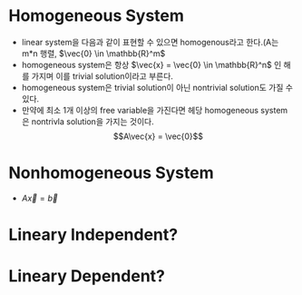 # Homogeneous System
* linear system을 다음과 같이 표현할 수 있으면 homogenous라고 한다.(A는 m*n 행렬, $\vec{0} \in \mathbb{R}^m$
* homogeneous system은 항상 $\vec{x} = \vec{0} \in \mathbb{R}^n$ 인 해를 가지며 이를 trivial solution이라고 부른다.
* homogeneous system은 trivial solution이 아닌 nontrivial solution도 가질 수 있다.
* 만약에 최소 1개 이상의 free variable을 가진다면 헤당 homogeneous system은 nontrivla solution을 가지는 것이다.
$$A\vec{x} = \vec{0}$$
# Nonhomogeneous System
* $A\vec{x} = \vec{b}$

# Lineary Independent?
# Lineary Dependent?
